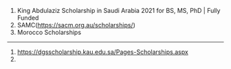 1. King Abdulaziz Scholarship in Saudi Arabia 2021 for BS, MS, PhD | Fully Funded
2. SAMC(https://sacm.org.au/scholarships/)
3. Morocco Scholarships
---
1. https://dgsscholarship.kau.edu.sa/Pages-Scholarships.aspx
2. 
